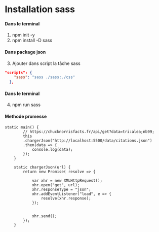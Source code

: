 # Installation sass

#### Dans le terminal

1. npm init -y
2. npm install -D sass

#### Dans package json

3. Ajouter dans script la tâche sass
```json
"scripts": {
    "sass": "sass ./sass:./css"
  },
```

#### Dans le terminal

4. npm run sass

#### Methode promesse

```
static main() {
		// https://chucknorrisfacts.fr/api/get?data=tri:alea;nb99;
		this
		.chargerJson("http://localhost:5500/data/citations.json")
		.then(data => {
			console.log(data);
		});
	}

	static chargerJson(url) {
		return new Promise( resolve => {

			var xhr = new XMLHttpRequest();
			xhr.open("get", url);
			xhr.responseType = "json";
			xhr.addEventListener("load", e => {
				resolve(xhr.response);
			});
	
	
			xhr.send();
		});
	}
```
